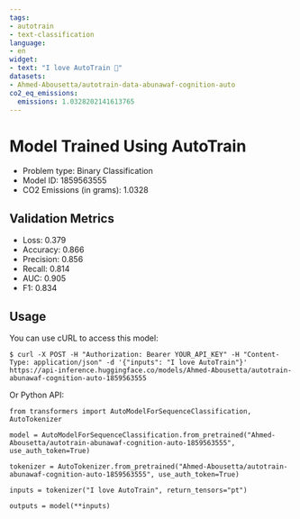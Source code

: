 ```yaml
---
tags:
- autotrain
- text-classification
language:
- en
widget:
- text: "I love AutoTrain 🤗"
datasets:
- Ahmed-Abousetta/autotrain-data-abunawaf-cognition-auto
co2_eq_emissions:
  emissions: 1.0328202141613765
---
```


# Model Trained Using AutoTrain

- Problem type: Binary Classification
- Model ID: 1859563555
- CO2 Emissions (in grams): 1.0328

## Validation Metrics

- Loss: 0.379
- Accuracy: 0.866
- Precision: 0.856
- Recall: 0.814
- AUC: 0.905
- F1: 0.834

## Usage

You can use cURL to access this model:

```
$ curl -X POST -H "Authorization: Bearer YOUR_API_KEY" -H "Content-Type: application/json" -d '{"inputs": "I love AutoTrain"}' https://api-inference.huggingface.co/models/Ahmed-Abousetta/autotrain-abunawaf-cognition-auto-1859563555
```

Or Python API:

```
from transformers import AutoModelForSequenceClassification, AutoTokenizer

model = AutoModelForSequenceClassification.from_pretrained("Ahmed-Abousetta/autotrain-abunawaf-cognition-auto-1859563555", use_auth_token=True)

tokenizer = AutoTokenizer.from_pretrained("Ahmed-Abousetta/autotrain-abunawaf-cognition-auto-1859563555", use_auth_token=True)

inputs = tokenizer("I love AutoTrain", return_tensors="pt")

outputs = model(**inputs)
```